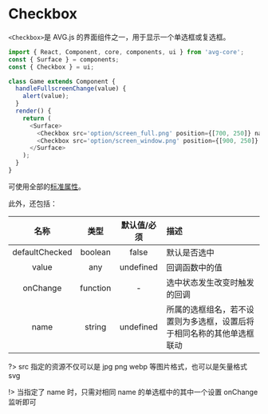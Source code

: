 # Checkbox

`<Checkbox>`是 AVG.js 的界面组件之一，用于显示一个单选框或复选框。

```javascript
import { React, Component, core, components, ui } from 'avg-core';
const { Surface } = components;
const { Checkbox } = ui;

class Game extends Component {
  handleFullscreenChange(value) {
    alert(value);
  }
  render() {
    return (
      <Surface>
        <Checkbox src='option/screen_full.png' position={[700, 250]} name={'fullscreen'} value={true} defaultChecked={false} onChange={this.handleFullscreenChange.bind(this)}/>
        <Checkbox src='option/screen_window.png' position={[900, 250]} name={'fullscreen'} value={false} defaultChecked={true} />
      </Surface>
    );
  }
}
```

可使用全部的[标准属性](components-props.md)。

此外，还包括：

| 名称 | 类型 | 默认值/必须 | 描述 |
| :--: | :--: | :--: | :-- |
| defaultChecked | boolean | false | 默认是否选中 |
| value | any | undefined | 回调函数中的值 |
| onChange | function | - | 选中状态发生改变时触发的回调 |
| name | string | undefined | 所属的选框组名，若不设置则为多选框，设置后将于相同名称的其他单选框联动 |

?> src 指定的资源不仅可以是 jpg png webp 等图片格式，也可以是矢量格式 svg

!> 当指定了 name 时，只需对相同 name 的单选框中的其中一个设置 onChange 监听即可
